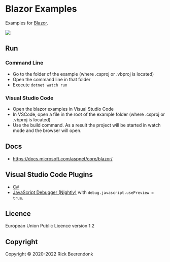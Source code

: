 # Blazor Examples

Examples for [Blazor](https://dotnet.microsoft.com/apps/aspnet/web-apps/blazor).

![](https://img.shields.io/github/license/rickbeerendonk/blazor-examples.svg)

## Run

### Command Line

- Go to the folder of the example (where .csproj or .vbproj is located)
- Open the command line in that folder
- Execute `dotnet watch run`

### Visual Studio Code

- Open the blazor examples in Visual Studio Code
- In VSCode, open a file in the root of the example folder (where .csproj or .vbproj is located)
- Use the build command. As a result the project will be started in watch mode and the browser will open.

## Docs

- https://docs.microsoft.com/aspnet/core/blazor/

## Visual Studio Code Plugins

- [C#](https://marketplace.visualstudio.com/items?itemName=ms-dotnettools.csharp)
- [JavaScript Debugger (Nightly)](https://marketplace.visualstudio.com/items?itemName=ms-vscode.js-debug-nightly) with `debug.javascript.usePreview = true`.

## Licence

European Union Public Licence version 1.2

## Copyright

Copyright © 2020-2022 Rick Beerendonk

